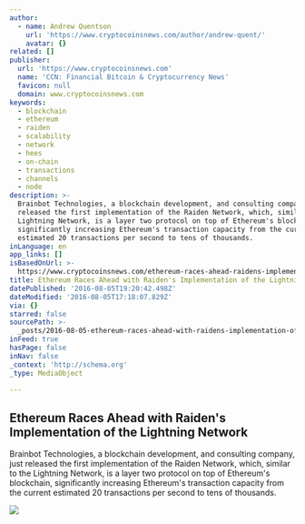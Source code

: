 ```yaml
---
author:
  - name: Andrew Quentson
    url: 'https://www.cryptocoinsnews.com/author/andrew-quent/'
    avatar: {}
related: []
publisher:
  url: 'https://www.cryptocoinsnews.com'
  name: 'CCN: Financial Bitcoin & Cryptocurrency News'
  favicon: null
  domain: www.cryptocoinsnews.com
keywords:
  - blockchain
  - ethereum
  - raiden
  - scalability
  - network
  - hees
  - on-chain
  - transactions
  - channels
  - node
description: >-
  Brainbot Technologies, a blockchain development, and consulting company, just
  released the first implementation of the Raiden Network, which, similar to the
  Lightning Network, is a layer two protocol on top of Ethereum's blockchain,
  significantly increasing Ethereum's transaction capacity from the current
  estimated 20 transactions per second to tens of thousands.
inLanguage: en
app_links: []
isBasedOnUrl: >-
  https://www.cryptocoinsnews.com/ethereum-races-ahead-raidens-implementation-lightning-network/
title: Ethereum Races Ahead with Raiden's Implementation of the Lightning Network
datePublished: '2016-08-05T19:20:42.498Z'
dateModified: '2016-08-05T17:18:07.829Z'
via: {}
starred: false
sourcePath: >-
  _posts/2016-08-05-ethereum-races-ahead-with-raidens-implementation-of-the-lig.md
inFeed: true
hasPage: false
inNav: false
_context: 'http://schema.org'
_type: MediaObject

---
```

<article style=""><h1>Ethereum Races Ahead with Raiden's Implementation of the Lightning Network</h1><p>Brainbot Technologies, a blockchain development, and consulting company, just released the first implementation of the Raiden Network, which, similar to the Lightning Network, is a layer two protocol on top of Ethereum's blockchain, significantly increasing Ethereum's transaction capacity from the current estimated 20 transactions per second to tens of thousands.</p><img src="https://www.cryptocoinsnews.com/wp-content/uploads/2016/08/BitGo-Claims-Its-Software-Not-at-Fault-during-Bitfinex-Hack-1-768x506.jpg" /></article>